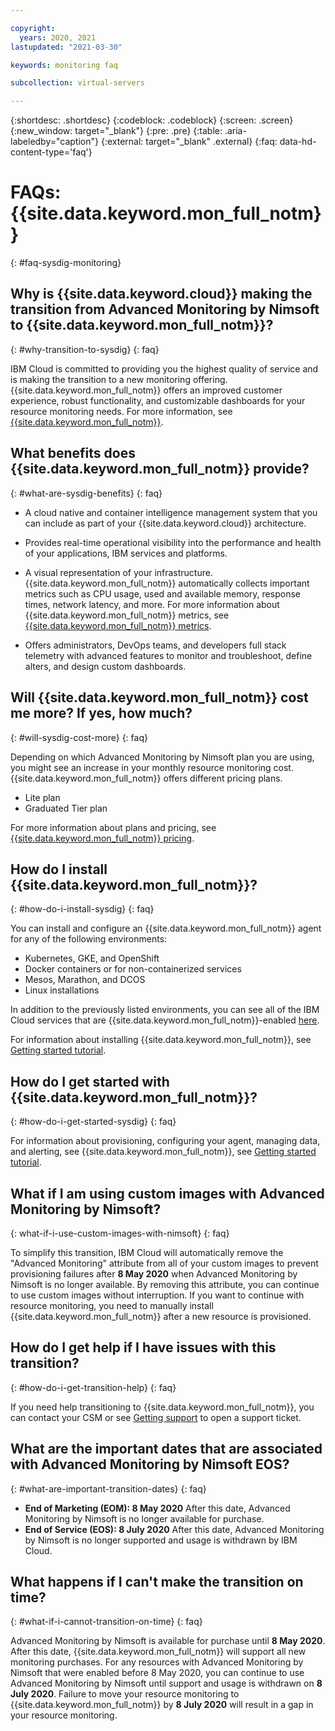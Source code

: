 ```yaml
---

copyright:
  years: 2020, 2021
lastupdated: "2021-03-30"

keywords: monitoring faq

subcollection: virtual-servers

---
```


{:shortdesc: .shortdesc}
{:codeblock: .codeblock}
{:screen: .screen}
{:new_window: target="_blank"}
{:pre: .pre}
{:table: .aria-labeledby="caption"}
{:external: target="_blank" .external}
{:faq: data-hd-content-type='faq'}

# FAQs: {{site.data.keyword.mon_full_notm}}
{: #faq-sysdig-monitoring}

## Why is {{site.data.keyword.cloud}} making the transition from Advanced Monitoring by Nimsoft to {{site.data.keyword.mon_full_notm}}?
{: #why-transition-to-sysdig}
{: faq}

IBM Cloud is committed to providing you the highest quality of service and is making the transition to a new monitoring offering. {{site.data.keyword.mon_full_notm}} offers an improved customer experience, robust functionality, and customizable dashboards for your resource monitoring needs. For more information, see [{{site.data.keyword.mon_full_notm}}](/docs/Monitoring-with-Sysdig?topic=Monitoring-with-Sysdig-getting-started).

## What benefits does {{site.data.keyword.mon_full_notm}} provide?
{: #what-are-sysdig-benefits}
{: faq}

* A cloud native and container intelligence management system that you can include as part of your {{site.data.keyword.cloud}} architecture.

* Provides real-time operational visibility into the performance and health of your applications, IBM services and platforms.

* A visual representation of your infrastructure. {{site.data.keyword.mon_full_notm}} automatically collects important metrics such as CPU usage, used and available memory, response times, network latency, and more. For more information about {{site.data.keyword.mon_full_notm}} metrics, see [{{site.data.keyword.mon_full_notm}} metrics](/docs/cloud-infrastructure?topic=cloud-infrastructure-sysdig-monitoring-metrics).

* Offers administrators, DevOps teams, and developers full stack telemetry with advanced features to monitor and troubleshoot, define alters, and design custom dashboards. 

## Will {{site.data.keyword.mon_full_notm}} cost me more? If yes, how much?
{: #will-sysdig-cost-more}
{: faq}

Depending on which Advanced Monitoring by Nimsoft plan you are using, you might see an increase in your monthly resource monitoring cost. {{site.data.keyword.mon_full_notm}} offers different pricing plans.

* Lite plan
* Graduated Tier plan

For more information about plans and pricing, see [{{site.data.keyword.mon_full_notm}} pricing](/docs/Monitoring-with-Sysdig?topic=Monitoring-with-Sysdig-pricing_plans).

## How do I install {{site.data.keyword.mon_full_notm}}?
{: #how-do-i-install-sysdig}
{: faq}

You can install and configure an {{site.data.keyword.mon_full_notm}} agent for any of the following environments:
* Kubernetes, GKE, and OpenShift
* Docker containers or for non-containerized services
* Mesos, Marathon, and DCOS
* Linux installations

In addition to the previously listed environments, you can see all of the IBM Cloud services that are {{site.data.keyword.mon_full_notm}}-enabled [here](/docs/Monitoring-with-Sysdig?topic=Monitoring-with-Sysdig-cloud_services).

For information about installing {{site.data.keyword.mon_full_notm}}, see [Getting started tutorial](/docs/Monitoring-with-Sysdig?topic=Monitoring-with-Sysdig-getting-started).

## How do I get started with {{site.data.keyword.mon_full_notm}}?
{: #how-do-i-get-started-sysdig}
{: faq}

For information about provisioning, configuring your agent, managing data, and alerting, see {{site.data.keyword.mon_full_notm}}, see [Getting started tutorial](/docs/Monitoring-with-Sysdig?topic=Monitoring-with-Sysdig-getting-started).

<!--## How do I uninstall Advanced Monitoring by Nimsoft?
{: #how-do-i-uninstall-nimsoft}
{: faq}-->

<!--For information about uninstalling Advanced Monitoring by Nimsoft, see [Uninstalling Advanced Monitoring by Nimsoft](/docs/SLmonitoring?topic=SLmonitoring-uninstall-nimsoft).-->

## What if I am using custom images with Advanced Monitoring by Nimsoft?
{: what-if-i-use-custom-images-with-nimsoft}
{: faq}

To simplify this transition, IBM Cloud will automatically remove the "Advanced Monitoring" attribute from all of your custom images to prevent provisioning failures after **8 May 2020** when Advanced Monitoring by Nimsoft is no longer available. By removing this attribute, you can continue to use custom images without interruption. If you want to continue with resource monitoring, you need to manually install {{site.data.keyword.mon_full_notm}} after a new resource is provisioned.


## How do I get help if I have issues with this transition?
{: #how-do-i-get-transition-help}
{: faq}

If you need help transitioning to {{site.data.keyword.mon_full_notm}}, you can contact your CSM or see [Getting support](/docs/get-support?topic=get-support-using-avatar) to open a support ticket.

## What are the important dates that are associated with Advanced Monitoring by Nimsoft EOS?
{: #what-are-important-transition-dates}
{: faq}

* **End of Marketing (EOM): 8 May 2020** After this date, Advanced Monitoring by Nimsoft is no longer available for purchase.
* **End of Service (EOS): 8 July 2020** After this date, Advanced Monitoring by Nimsoft is no longer supported and usage is withdrawn by IBM Cloud.

## What happens if I can't make the transition on time?
{: #what-if-i-cannot-transition-on-time}
{: faq}

Advanced Monitoring by Nimsoft is available for purchase until **8 May 2020**. After this date, {{site.data.keyword.mon_full_notm}} will support all new monitoring purchases. For any resources with Advanced Monitoring by Nimsoft that were enabled before 8 May 2020, you can continue to use Advanced Monitoring by Nimsoft until support and usage is withdrawn on **8 July 2020**. Failure to move your resource monitoring to {{site.data.keyword.mon_full_notm}} by **8 July 2020** will result in a gap in your resource monitoring. 
